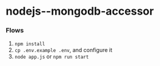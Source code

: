 # nodejs--mongodb-accessor

### Flows
1. `npm install`
1. `cp .env.example .env`, and configure it
1. `node app.js` or `npm run start`
